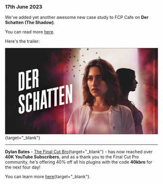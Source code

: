 ### 17th June 2023

We've added yet another awesome new case study to FCP Cafe on **Der Schatten (The Shadow)**.

You can read more [here](/case-studies/the-shadow/).

Here's the trailer:

[![](/static/the-shadow-youtube.jpg)](https://www.youtube.com/watch?v=u9uRBf6o_IA){target="_blank"}

---

**Dylan Bates** - [The Final Cut Bro](https://www.youtube.com/thefinalcutbro){target="_blank"} - has now reached over **40K YouTube Subscribers**, and as a thank you to the Final Cut Pro community, he's offering 40% off all his plugins with the code **40kbro** for the next four day!

You can learn more [here](https://thefinalcutbro.gumroad.com){target="_blank"}.